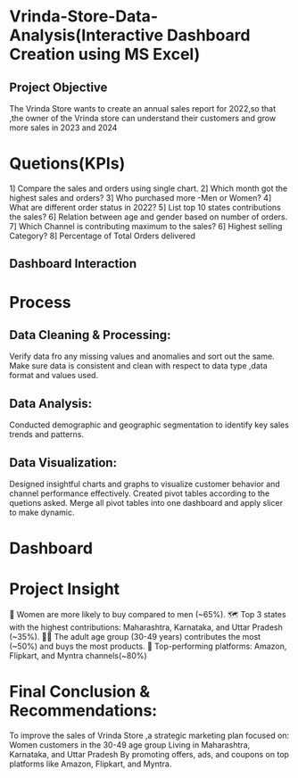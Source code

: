 # Vrinda-Store-Data-Analysis(Interactive Dashboard Creation using MS Excel)

## Project Objective

The Vrinda Store wants to create an annual sales report for 2022,so that ,the owner of the Vrinda store can understand their customers and grow more sales in 2023 and 2024

# Quetions(KPIs)

1] Compare the sales and orders using single chart.
2] Which month got the highest sales and orders?
3] Who purchased more -Men or Women?
4] What are different order status in 2022?
5] List top 10 states contributions the sales?
6] Relation between age and gender based on number of orders.
7] Which Channel is contributing maximum to the sales?
6] Highest selling Category?
8] Percentage of Total Orders delivered

## Dashboard Interaction 


# Process 
## Data Cleaning & Processing:
Verify data fro any missing values and anomalies and sort out the same.
Make sure data is consistent and clean with respect to data type ,data format and values used.
## Data Analysis:

Conducted demographic and geographic segmentation to identify key sales trends and patterns.
## Data Visualization:

Designed insightful charts and graphs to visualize customer behavior and channel performance effectively.
Created pivot tables according to the quetions asked.
Merge all pivot tables into one dashboard and apply slicer to make dynamic.

# Dashboard


# Project Insight

👩 Women are more likely to buy compared to men (~65%).
🗺 Top 3 states with the highest contributions: Maharashtra, Karnataka, and Uttar Pradesh (~35%).
🧑‍💼 The adult age group (30-49 years) contributes the most (~50%) and buys the most products.
🛒 Top-performing platforms: Amazon, Flipkart, and Myntra  channels(~80%) 

# Final Conclusion & Recommendations:

To improve the sales of Vrinda Store ,a strategic marketing plan focused on:
Women customers in the 30-49 age group Living in Maharashtra, Karnataka, and Uttar Pradesh 
By promoting offers, ads, and coupons on top platforms like Amazon, Flipkart, and Myntra.

